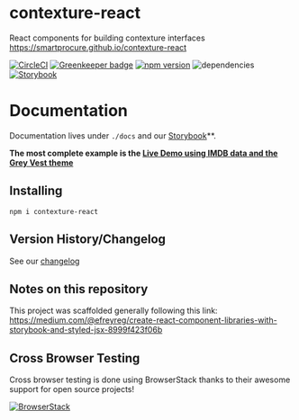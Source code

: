 # contexture-react

React components for building contexture interfaces https://smartprocure.github.io/contexture-react

[![CircleCI](https://circleci.com/gh/smartprocure/contexture-react.svg?style=svg)](https://circleci.com/gh/smartprocure/contexture-react)
[![Greenkeeper badge](https://badges.greenkeeper.io/smartprocure/contexture-react.svg)](https://greenkeeper.io/)
[![npm version](https://badge.fury.io/js/contexture-react.svg)](https://badge.fury.io/js/contexture-react)
![dependencies](https://david-dm.org/smartprocure/contexture-react.svg)
[![Storybook](https://img.shields.io/badge/BUILT_WITH-STORYBOOK-f1618c.svg?style=for-the-badge)](https://smartprocure.github.io/contexture-react)

# Documentation

Documentation lives under `./docs` and our [Storybook](https://smartprocure.github.io/contexture-react)**.

**The most complete example is the [Live Demo using IMDB data and the Grey Vest theme](https://smartprocure.github.io/contexture-react/?path=/story/live-demos-imdb--grey-vest-theme)**

## Installing

`npm i contexture-react`

## Version History/Changelog

See our [changelog](https://github.com/smartprocure/contexture-react/blob/master/CHANGELOG.md)

## Notes on this repository

This project was scaffolded generally following this link: https://medium.com/@efreyreg/create-react-component-libraries-with-storybook-and-styled-jsx-8999f423f06b

## Cross Browser Testing

Cross browser testing is done using BrowserStack thanks to their awesome support for open source projects!

[![BrowserStack](https://p14.zdusercontent.com/attachment/1015988/jKFhzb4Aj7J0lTB0zLpzYpFzs?token=eyJhbGciOiJkaXIiLCJlbmMiOiJBMTI4Q0JDLUhTMjU2In0..kRqEzKpnuMPlCW73WjIR2g.721XUudT3iSydu0vWxcM3LWbPRpr3SYQwZBkzIPmL4ffyYG2Sqa99fKq8dREp6vRd5EUeW8Yfzp3Vyx79eFYT5jpXWNv8EeeqmmaPb-Eg9YzJSdxhfmBnOc553RWhFjo6pz8UqqU7BlVo2IVnOY6Tkt82TqscBvCJQAp0KG5kgIzcHr5Q5v6CNobhIT0I2cwisx5qqsEX-cCE-FIOg-fVR_qxKDC6n9HotXYuIfucF8KWGUl3a-346pIFtLtaVKDtNNazLIq1v5TOVSPZTRvG59i9kKK9j5f43DGwuO3R_Q.8ZT1ToTcXfhc5cwpj_kB1w)](http://browserstack.com/)
